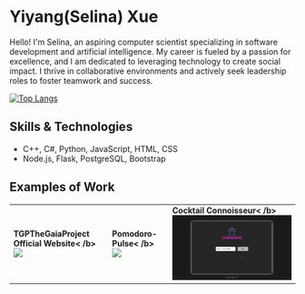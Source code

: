 # Yiyang(Selina) Xue

Hello! I'm Selina, an aspiring computer scientist specializing in software development and artificial intelligence. My career is fueled by a passion for excellence, and I am dedicated to leveraging technology to create social impact. I thrive in collaborative environments and actively seek leadership roles to foster teamwork and success.

[![Top Langs](https://github-readme-stats.vercel.app/api/top-langs/?username=selinaXyy&layout=donut)](https://github.com/selinaXyy/github-readme-stats)


## Skills & Technologies
* C++, C#, Python, JavaScript, HTML, CSS
* Node.js, Flask, PostgreSQL, Bootstrap

## Examples of Work
<table>
  <tr>
    <td><b>TGPTheGaiaProject Official Website< /b><br><img src="https://github.com/selinaXyy/selinaXyy/blob/main/tgp.gif" width="100%"></td>
    <td><b>Pomodoro-Pulse< /b><br><img src="https://github.com/selinaXyy/selinaXyy/blob/main/pomodoro-pulse.gif" width="100%"></td>
    <td><b>Cocktail Connoisseur< /b><br><img src="https://github.com/selinaXyy/selinaXyy/blob/main/cocktail.gif" width="100%"></td>
  </tr>
</table>


